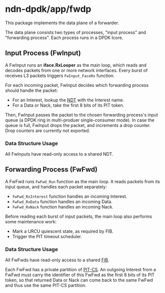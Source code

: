 # ndn-dpdk/app/fwdp

This package implements the data plane of a forwarder.

The data plane consists two types of processes, "input process" and "forwarding process".
Each process runs in a DPDK lcore.

## Input Process (FwInput)

A FwInput runs an **iface.RxLooper** as the main loop, which reads and decodes packets from one or more network interfaces.
Every burst of receives L3 packets triggers `FwInput_FaceRx` function.

For each incoming packet, FwInput decides which forwarding process should handle the packet:

* For an Interest, lookup the [NDT](../../container/ndt/) with the Interest name.
* For a Data or Nack, take the first 8 bits of its PIT token.

Then, FwInput passes the packet to the chosen forwarding process's input queue (a DPDK ring in multi-produer single-consumer mode).
In case the queue is full, FwInput drops the packet, and increments a drop counter.
Drop counters are currently not exported.

### Data Structure Usage

All FwInputs have read-only access to a shared NDT.

## Forwarding Process (FwFwd)

A FwFwd runs `FwFwd_Run` function as the main loop.
It reads packets from its input queue, and handles each packet separately:

* `FwFwd_RxInterest` function handles an incoming Interest.
* `FwFwd_RxData` function handles an incoming Data.
* `FwFwd_RxNack` function handles an incoming Nack.

Before reading each burst of input packets, the main loop also performs some maintenance work:

* Mark a URCU quiescent state, as required by FIB.
* Trigger the PIT timeout scheduler.

### Data Structure Usage

All FwFwds have read-only access to a shared [FIB](../../container/fib/).

Each FwFwd has a private partition of [PIT-CS](../../container/pcct/).
An outgoing Interest from a FwFwd must carry the identifier of this FwFwd as the first 8 bits of its PIT token, so that returned Data or Nack can come back to the same FwFwd and thus use the same PIT-CS partition.
